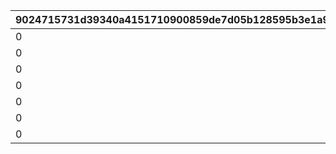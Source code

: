 |9024715731d39340a4151710900859de7d05b128595b3e1a9903afc1877931cf|abc9958198c9bd0416d09fd566d425cf638d4756b94c34a6916f2b99f6bd8b68|27f8d4eeae72da07e670e10dba09ac0cccf7ca6511c2d95f89f521ba0265325d|cc591294d5a44fa4c4d4000bd459f880490426810d6794c174a3e3cb53cf8a38|41f09515b0eccacd9be24ff59a72609ad8de5fdfcf819437aa0f7cc5f349c24d|6d6cb216a533adc1ffb26b8b34b231321856aa108e03eee519f2ede6cf36516e|5a06f5cfb5a8149a50637f1183d0d01c70e59fd37e0eaf855761e5e3ced65ec9|626bddb49118f0f200e65c3484d9fb1e0235980004d0c3254192e66408c35ea6|
| --- | --- | --- | --- | --- | --- | --- | --- |
|0|804100121|0|0|804100101|804100131|0|804100111|
|0|804100211|0|0|804100201|804100201|0|804100221|
|0|0|0|0|804100301|0|0|804100301|
|0|0|0|0|804100401|0|0|804100401|
|0|0|0|0|804100402|0|0|804100402|
|0|0|0|0|804100501|0|0|804100501|
|0|0|804100601|0|804100502|0|500201|804100502|